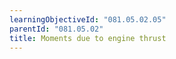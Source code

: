```yaml
---
learningObjectiveId: "081.05.02.05"
parentId: "081.05.02"
title: Moments due to engine thrust
---
```

